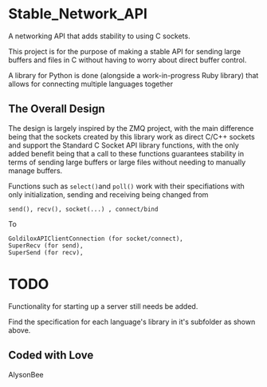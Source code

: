 # Stable_Network_API
A networking API that adds stability to using C sockets.

This project is for the purpose of making a stable API for sending large buffers and files in C without having to worry about
direct buffer control.

A library for Python is done (alongside a work-in-progress Ruby library) that allows for connecting multiple languages together

## The Overall Design

The design is largely inspired by the ZMQ project, with the main difference being that the sockets created by this library
work as direct C/C++ sockets and support the Standard C Socket API library functions, with the only added benefit being that
a call to these functions guarantees stability in terms of sending large buffers or large files without needing to manually
manage buffers.

Functions such as `select()`and `poll()` work with their specifiations with only initialization, sending and receiving being
changed from
```
send(), recv(), socket(...) , connect/bind
```
To
```
GoldiloxAPIClientConnection (for socket/connect),
SuperRecv (for send),
SuperSend (for recv),
```
# TODO
Functionality for starting up a server still needs be added.

Find the specification for each language's library in it's subfolder as shown above.

## Coded with Love
AlysonBee








